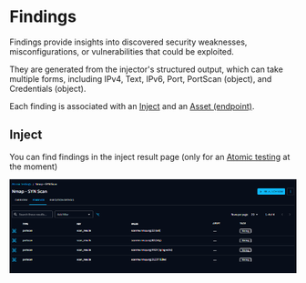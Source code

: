 # Findings

Findings provide insights into discovered security weaknesses, misconfigurations, or vulnerabilities that could be exploited.

They are generated from the injector's structured output, which can take multiple forms, including IPv4, Text, IPv6, Port, PortScan (object), and Credentials (object).

Each finding is associated with an [Inject](injects.md) and an [Asset (endpoint)](assets.md).

## Inject

You can find findings in the inject result page (only for an [Atomic testing](atomic.md) at the moment)

![Findings](assets/findings.png)

